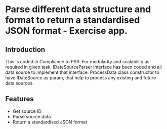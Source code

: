 # Parse different data structure and format to return a standardised JSON format - Exercise app.

## Introduction
This is coded in Compliance to PSR. For modularity and scalability as required in given task, IDateSourceParser interface has been coded and all data source to implement that interface. ProcessData class constructor to have IDateSource as param, that help to process any existing and future data sources.

## Features
* Get source ID
* Parse source data
* Return a standardised JSON format
